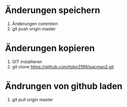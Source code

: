 # Änderungen speichern
1. Änderungen commiten
2. git push origin master

# Änderungen kopieren
1. GIT installieren
2. git clone https://github.com/tobo3199/pacman2.git

# Ändrungen von github laden
1. git pull origin master